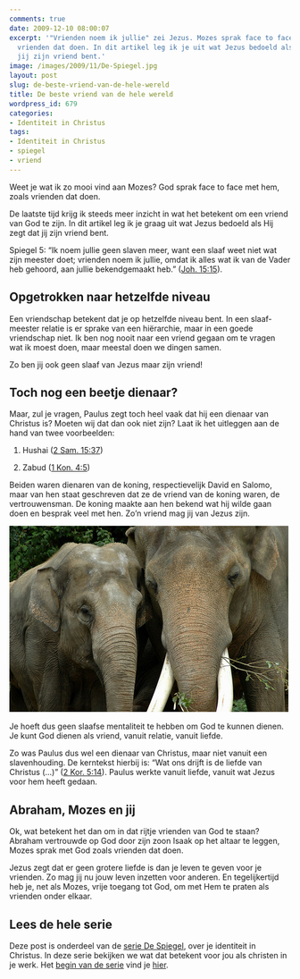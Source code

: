 ```yaml
---
comments: true
date: 2009-12-10 08:00:07
excerpt: '"Vrienden noem ik jullie" zei Jezus. Mozes sprak face to face met God, zoals
  vrienden dat doen. In dit artikel leg ik je uit wat Jezus bedoeld als Hij zegt dat
  jij zijn vriend bent.'
image: /images/2009/11/De-Spiegel.jpg
layout: post
slug: de-beste-vriend-van-de-hele-wereld
title: De beste vriend van de hele wereld
wordpress_id: 679
categories:
- Identiteit in Christus
tags:
- Identiteit in Christus
- spiegel
- vriend
---
```


Weet je wat ik zo mooi vind aan Mozes? God sprak face to face met hem, zoals vrienden dat doen.

De laatste tijd krijg ik steeds meer inzicht in wat het betekent om een vriend van God te zijn. In dit artikel leg ik je graag uit wat Jezus bedoeld als Hij zegt dat jij zijn vriend bent.

Spiegel 5: “Ik noem jullie geen slaven meer, want een slaaf weet niet wat zijn meester doet; vrienden noem ik jullie, omdat ik alles wat ik van de Vader heb gehoord, aan jullie bekendgemaakt heb.” ([Joh. 15:15](http://www.biblija.net/biblija.cgi?m=Joh+15%3A15&id18=1&pos=0&l=nl&set=10)). 





## Opgetrokken naar hetzelfde niveau


Een vriendschap betekent dat je op hetzelfde niveau bent. In een slaaf-meester relatie is er sprake van een hiërarchie, maar in een goede vriendschap niet. Ik ben nog nooit naar een vriend gegaan om te vragen wat ik moest doen, maar meestal doen we dingen samen. 

Zo ben jij ook geen slaaf van Jezus maar zijn vriend!



## Toch nog een beetje dienaar?


Maar, zul je vragen, Paulus zegt toch heel vaak dat hij een dienaar van Christus is? Moeten wij dat dan ook niet zijn? Laat ik het uitleggen aan de hand van twee voorbeelden:



	
  1. Hushai ([2 Sam. 15:37](http://www.biblija.net/biblija.cgi?m=2+Sam+15%3A37&id18=1&id16=1&pos=0&l=nl&set=10))

	
  2. Zabud ([1 Kon. 4:5](http://www.biblija.net/biblija.cgi?m=1+Kon+4%3A5&id18=1&id16=1&pos=0&l=nl&set=10&idp0=19&idp1=17))



Beiden waren dienaren van de koning, respectievelijk David en Salomo, maar van hen staat geschreven dat ze de vriend van de koning waren, de vertrouwensman. De koning maakte aan hen bekend wat hij wilde gaan doen en besprak veel met hen. Zo’n vriend mag jij van Jezus zijn.

![Afbeelding van twee olifanten](/images/2009/12/olifanten.jpg)

Je hoeft dus geen slaafse mentaliteit te hebben om God te kunnen dienen. Je kunt God dienen als vriend, vanuit relatie, vanuit liefde.

Zo was Paulus dus wel een dienaar van Christus, maar niet vanuit een slavenhouding. De kerntekst hierbij is: “Wat ons drijft is de liefde van Christus (...)” ([2 Kor. 5:14](http://www.biblija.net/biblija.cgi?m=2+Kor+5%3A14&id18=1&pos=0&l=nl&set=10&idp0=19&idp1=17)). Paulus werkte vanuit liefde, vanuit wat Jezus voor hem heeft gedaan.



## Abraham, Mozes en jij


Ok, wat betekent het dan om in dat rijtje vrienden van God te staan? Abraham vertrouwde op God door zijn zoon Isaak op het altaar te leggen, Mozes sprak met God zoals vrienden dat doen.

Jezus zegt dat er geen grotere liefde is dan je leven te geven voor je vrienden. Zo mag jij nu jouw leven inzetten voor anderen. En tegelijkertijd heb je, net als Mozes, vrije toegang tot God, om met Hem te praten als vrienden onder elkaar.



## Lees de hele serie


Deze post is onderdeel van de [serie De Spiegel](/2009/11/09/kijk-eens-wat-vaker-in-de-spiegel/), over je identiteit in Christus. In deze serie bekijken we wat dat betekent voor jou als christen in je werk. Het [begin van de serie](/2009/11/09/kijk-eens-wat-vaker-in-de-spiegel/) vind je [hier](/2009/11/09/kijk-eens-wat-vaker-in-de-spiegel/).
